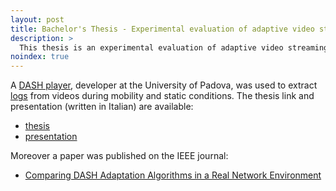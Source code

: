 ```yaml
---
layout: post
title: Bachelor's Thesis - Experimental evaluation of adaptive video streaming algorithms DASH
description: >
  This thesis is an experimental evaluation of adaptive video streaming algorithms in different network conditions, such as: WiFi, 3G during mobility.
noindex: true
---
```


A [DASH player], developer at the University of Padova, was used to extract [logs] from videos during mobility and static conditions.
The thesis link and presentation (written in Italian) are available:

*  [thesis]
*  [presentation]

Moreover a paper was published on the IEEE journal:

*  [Comparing DASH Adaptation Algorithms in a Real Network Environment]

[thesis]: /documents/bachelor-thesis.pdf
[presentation]: /documents/bachelor-keynote.pdf
[Comparing DASH Adaptation Algorithms in a Real Network Environment]: https://ieeexplore.ieee.org/abstract/document/8835954
[logs]: https://github.com/blackwiz4rd/DASHLogs
[DASH player]: https://github.com/blackwiz4rd/DASHPlayer
